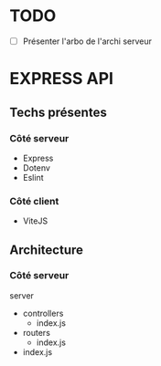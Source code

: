 # TODO

- [ ] Présenter l'arbo de l'archi serveur

# EXPRESS API

## Techs présentes

### Côté serveur

- Express
- Dotenv
- Eslint

### Côté client

- ViteJS

## Architecture

### Côté serveur

server
- controllers
  - index.js
- routers
  - index.js
- index.js